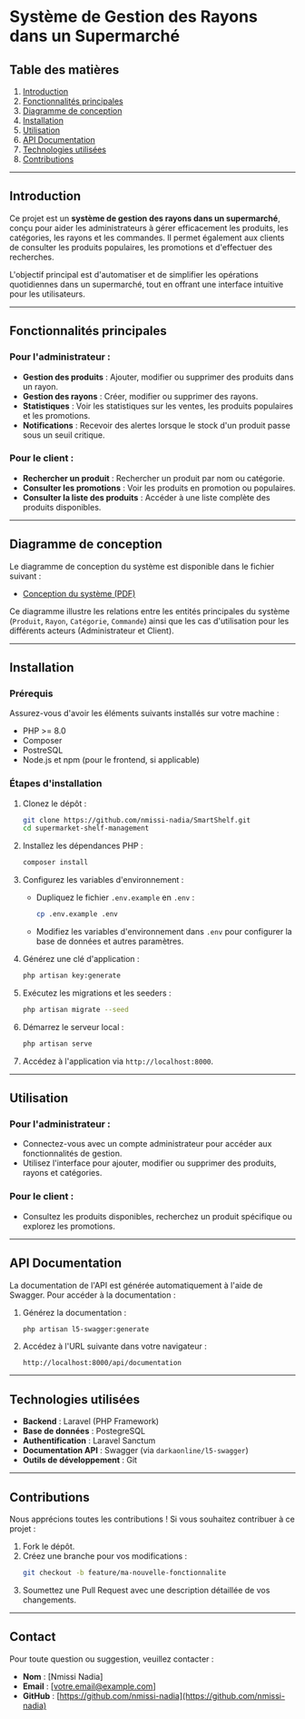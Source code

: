 
# Système de Gestion des Rayons dans un Supermarché


## Table des matières
1. [Introduction](#introduction)
2. [Fonctionnalités principales](#fonctionnalités-principales)
3. [Diagramme de conception](#diagramme-de-conception)
4. [Installation](#installation)
5. [Utilisation](#utilisation)
6. [API Documentation](#api-documentation)
7. [Technologies utilisées](#technologies-utilisées)
8. [Contributions](#contributions)

---

## Introduction

Ce projet est un **système de gestion des rayons dans un supermarché**, conçu pour aider les administrateurs à gérer efficacement les produits, les catégories, les rayons et les commandes. Il permet également aux clients de consulter les produits populaires, les promotions et d'effectuer des recherches.

L'objectif principal est d'automatiser et de simplifier les opérations quotidiennes dans un supermarché, tout en offrant une interface intuitive pour les utilisateurs.

---

## Fonctionnalités principales

### Pour l'administrateur :
- **Gestion des produits** : Ajouter, modifier ou supprimer des produits dans un rayon.
- **Gestion des rayons** : Créer, modifier ou supprimer des rayons.
- **Statistiques** : Voir les statistiques sur les ventes, les produits populaires et les promotions.
- **Notifications** : Recevoir des alertes lorsque le stock d'un produit passe sous un seuil critique.

### Pour le client :
- **Rechercher un produit** : Rechercher un produit par nom ou catégorie.
- **Consulter les promotions** : Voir les produits en promotion ou populaires.
- **Consulter la liste des produits** : Accéder à une liste complète des produits disponibles.

---

## Diagramme de conception

Le diagramme de conception du système est disponible dans le fichier suivant :

- [Conception du système (PDF)](conceptionSmartShelf.drawio.pdf)

Ce diagramme illustre les relations entre les entités principales du système (`Produit`, `Rayon`, `Catégorie`, `Commande`) ainsi que les cas d'utilisation pour les différents acteurs (Administrateur et Client).

---

## Installation

### Prérequis
Assurez-vous d'avoir les éléments suivants installés sur votre machine :
- PHP >= 8.0
- Composer
- PostreSQL
- Node.js et npm (pour le frontend, si applicable)

### Étapes d'installation
1. Clonez le dépôt :
   ```bash
   git clone https://github.com/nmissi-nadia/SmartShelf.git
   cd supermarket-shelf-management
   ```

2. Installez les dépendances PHP :
   ```bash
   composer install
   ```

3. Configurez les variables d'environnement :
   - Dupliquez le fichier `.env.example` en `.env` :
     ```bash
     cp .env.example .env
     ```
   - Modifiez les variables d'environnement dans `.env` pour configurer la base de données et autres paramètres.

4. Générez une clé d'application :
   ```bash
   php artisan key:generate
   ```

5. Exécutez les migrations et les seeders :
   ```bash
   php artisan migrate --seed
   ```

6. Démarrez le serveur local :
   ```bash
   php artisan serve
   ```

7. Accédez à l'application via `http://localhost:8000`.

---

## Utilisation

### Pour l'administrateur :
- Connectez-vous avec un compte administrateur pour accéder aux fonctionnalités de gestion.
- Utilisez l'interface pour ajouter, modifier ou supprimer des produits, rayons et catégories.

### Pour le client :
- Consultez les produits disponibles, recherchez un produit spécifique ou explorez les promotions.

---

## API Documentation

La documentation de l'API est générée automatiquement à l'aide de Swagger. Pour accéder à la documentation :

1. Générez la documentation :
   ```bash
   php artisan l5-swagger:generate
   ```

2. Accédez à l'URL suivante dans votre navigateur :
   ```
   http://localhost:8000/api/documentation
   ```

---

## Technologies utilisées

- **Backend** : Laravel (PHP Framework)
- **Base de données** : PostegreSQL
- **Authentification** : Laravel Sanctum
- **Documentation API** : Swagger (via `darkaonline/l5-swagger`)
- **Outils de développement** : Git

---

## Contributions

Nous apprécions toutes les contributions ! Si vous souhaitez contribuer à ce projet :

1. Fork le dépôt.
2. Créez une branche pour vos modifications :
   ```bash
   git checkout -b feature/ma-nouvelle-fonctionnalite
   ```
3. Soumettez une Pull Request avec une description détaillée de vos changements.

---


## Contact

Pour toute question ou suggestion, veuillez contacter :

- **Nom** : [Nmissi Nadia]
- **Email** : [votre.email@example.com]
- **GitHub** : [https://github.com/nmissi-nadia](https://github.com/nmissi-nadia)


